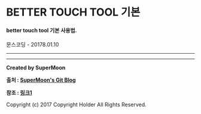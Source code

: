 # BETTER TOUCH TOOL 기본

#### better touch tool 기본 사용법.

<div class="pull-right"> 문스코딩 - 20178.01.10 </div>

---



---

**Created by SuperMoon**

**출처 : [SuperMoon's Git Blog](https://github.com/jm921106)**

**참조 : [링크1]()**

Copyright (c) 2017 Copyright Holder All Rights Reserved.
